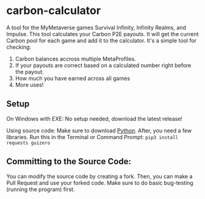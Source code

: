 # carbon-calculator
A tool for the MyMetaverse games Survival Infinity, Infinity Realms, and Impulse.
This tool calculates your Carbon P2E payouts. It will get the current Carbon pool for each game and add it to the calculator.
It's a simple tool for checking:
1. Carbon balances accross multiple MetaProfiles.
2. If your payouts are correct based on a calculated number right before the payout.
3. How much you have earned across all games
4. More uses!

## Setup
On Windows with EXE: No setup needed, download the latest release!

Using source code: Make sure to download [Python](https://www.python.org/downloads). After, you need a few libraries. Run this in the Terminal or Command Prompt: ```pip3 install requests guizero```

## Committing to the Source Code:
You can modify the source code by creating a fork. Then, you can make a Pull Request and use your forked code. Make sure to do basic bug-testing (running the program) first.

